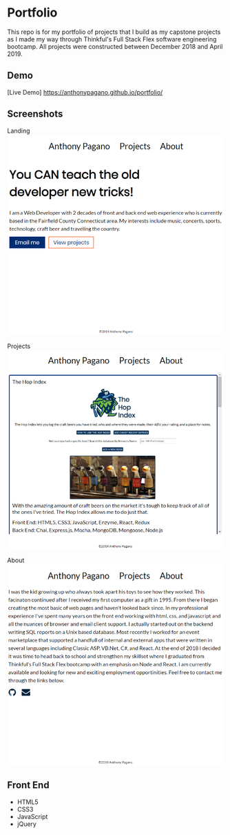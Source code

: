 # Portfolio
This repo is for my portfolio of projects that I build as my capstone projects as I made my way through 
Thinkful's Full Stack Flex software engineering bootcamp. All projects were constructed between December 2018 and April 2019. 

## Demo
[Live Demo] https://anthonypagano.github.io/portfolio/

## Screenshots
Landing<br>
![landing](images/portfolio-landing.png)

Projects<br>
![projects](images/portfolio-projects.png)

About<br>
![about](images/portfolio-about.png)

## Front End
- HTML5
- CSS3
- JavaScript
- jQuery
